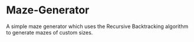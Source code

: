 # Maze-Generator
A simple maze generator which uses the Recursive Backtracking algorithm to generate mazes of custom sizes.